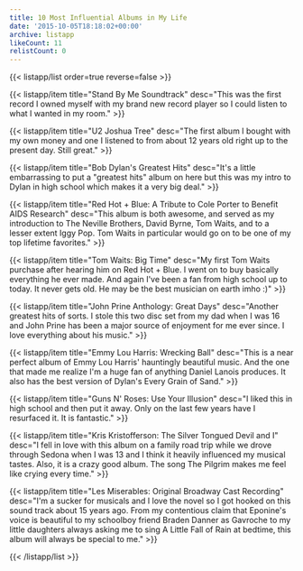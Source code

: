 ```yaml
---
title: 10 Most Influential Albums in My Life
date: '2015-10-05T18:18:02+00:00'
archive: listapp
likeCount: 11
relistCount: 0
---
```


<!--more-->


{{< listapp/list order=true reverse=false >}}

   {{< listapp/item title="Stand By Me Soundtrack"
      desc="This was the first record I owned myself with my brand new record player so I could listen to what I wanted in my room." >}}

   {{< listapp/item title="U2 Joshua Tree"
      desc="The first album I bought with my own money and one I listened to from about 12 years old right up to the present day. Still great." >}}

   {{< listapp/item title="Bob Dylan's Greatest Hits"
      desc="It's a little embarrassing to put a \"greatest hits\" album on here but this was my intro to Dylan in high school which makes it a very big deal." >}}

   {{< listapp/item title="Red Hot + Blue: A Tribute to Cole Porter to Benefit AIDS Research"
      desc="This album is both awesome, and served as my introduction to The Neville Brothers, David Byrne, Tom Waits, and to a lesser extent Iggy Pop. Tom Waits in particular would go on to be one of my top lifetime favorites." >}}

   {{< listapp/item title="Tom Waits: Big Time"
      desc="My first Tom Waits purchase after hearing him on Red Hot + Blue. I went on to buy basically everything he ever made. And again I've been a fan from high school up to today. It never gets old. He may be the best musician on earth imho :)" >}}

   {{< listapp/item title="John Prine Anthology: Great Days"
      desc="Another greatest hits of sorts. I stole this two disc set from my dad when I was 16 and John Prine has been a major source of enjoyment for me ever since. I love everything about his music." >}}

   {{< listapp/item title="Emmy Lou Harris: Wrecking Ball"
      desc="This is a near perfect album of Emmy Lou Harris' hauntingly beautiful music. And the one that made me realize I'm a huge fan of anything Daniel Lanois produces. It also has the best version of Dylan's Every Grain of Sand." >}}

   {{< listapp/item title="Guns N' Roses: Use Your Illusion"
      desc="I liked this in high school and then put it away. Only on the last few years have I resurfaced it. It is fantastic." >}}

   {{< listapp/item title="Kris Kristofferson: The Silver Tongued Devil and I"
      desc="I fell in love with this album on a family road trip while we drove through Sedona when I was 13 and I think it heavily influenced my musical tastes. Also, it is a crazy good album. The song The Pilgrim makes me feel like crying every time." >}}

   {{< listapp/item title="Les Miserables: Original Broadway Cast Recording"
      desc="I'm a sucker for musicals and I love the novel so I got hooked on this sound track about 15 years ago. From my contentious claim that Eponine's voice is beautiful to my schoolboy friend Braden Danner as Gavroche to my little daughters always asking me to sing A Little Fall of Rain at bedtime, this album will always be special to me." >}}

{{< /listapp/list >}}
